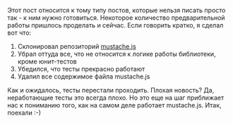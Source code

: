 Этот пост относится к тому типу постов, которые нельзя писать просто так - к ним нужно готовиться. Некоторое количество предварительной работы пришлось проделать и сейчас. Если говорить кратко, я сделал вот что:   
1. Склонировал репозиторий [mustache.js](https://github.com/janl/mustache.js)  
2. Убрал оттуда все, что не относится к логике работы библиотеки, кроме юнит-тестов  
3. Убедился, что тесты прекрасно работают  
4. Удалил все содержимое файла mustache.js  

Как и ожидалось, тесты перестали проходить. Плохая новость? Да, неработающие тесты это всегда плохо. Но это еще на шаг приближает нас к пониманию того, как на самом деле работает mustache.js. Итак, поехали :-)
